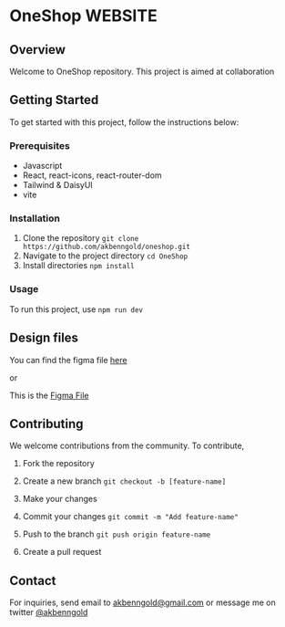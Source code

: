 # OneShop WEBSITE

## Overview
Welcome to OneShop repository. This project is aimed at collaboration

## Getting Started
To get started with this project, follow the instructions below:

### Prerequisites
- Javascript
- React, react-icons, react-router-dom
- Tailwind & DaisyUI
- vite

### Installation
1. Clone the repository
```git clone https://github.com/akbenngold/oneshop.git```
2. Navigate to the project directory
```cd OneShop```
3. Install directories
```npm install```

### Usage
To run this project, use
```npm run dev```

## Design files
You can find the figma file [here](https://www.figma.com/design/m6wKrTu70e31Nj6Gq8VpgJ/eCommerce-Fashion-Website-(Community)?node-id=0-1&t=Edklabj1KS3HX17i-0)

or 

This is the [Figma File](https://www.figma.com/design/NMNuXufiX7CMLhx3u0qRmP/Ecommerce-Desktop-Website.-(Community)?node-id=0-1&t=ZH7r39BGOospGNxE-0)

## Contributing
We welcome contributions from the community. To contribute, 
1. Fork the repository

2. Create a new branch
```git checkout -b [feature-name]```

3. Make your changes

4. Commit your changes
```git commit -m "Add feature-name"```

5. Push to the branch
```git push origin feature-name```

6. Create a pull request

## Contact
For inquiries, send email to akbenngold@gmail.com or message me on twitter [@akbenngold](https://www.twitter.com/akbenngold)